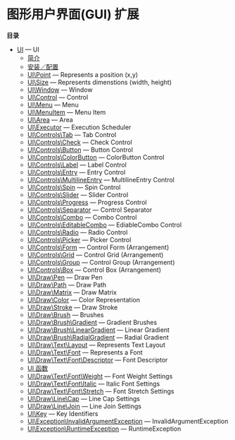 图形用户界面(GUI) 扩展
======================

**目录**

-   [UI](/book/ui.html) — UI
    -   [简介](/intro/ui.html)
    -   [安装／配置](/ui/setup.html)
    -   [UI\\Point](/class/ui-point.html) — Represents a position (x,y)
    -   [UI\\Size](/class/ui-size.html) — Represents dimenstions (width,
        height)
    -   [UI\\Window](/class/ui-window.html) — Window
    -   [UI\\Control](/class/ui-control.html) — Control
    -   [UI\\Menu](/class/ui-menu.html) — Menu
    -   [UI\\MenuItem](/class/ui-menuitem.html) — Menu Item
    -   [UI\\Area](/class/ui-area.html) — Area
    -   [UI\\Executor](/class/ui-executor.html) — Execution Scheduler
    -   [UI\\Controls\\Tab](/class/ui-controls-tab.html) — Tab Control
    -   [UI\\Controls\\Check](/class/ui-controls-check.html) — Check
        Control
    -   [UI\\Controls\\Button](/class/ui-controls-button.html) — Button
        Control
    -   [UI\\Controls\\ColorButton](/class/ui-controls-colorbutton.html)
        — ColorButton Control
    -   [UI\\Controls\\Label](/class/ui-controls-label.html) — Label
        Control
    -   [UI\\Controls\\Entry](/class/ui-controls-entry.html) — Entry
        Control
    -   [UI\\Controls\\MultilineEntry](/class/ui-controls-multilineentry.html)
        — MultilineEntry Control
    -   [UI\\Controls\\Spin](/class/ui-controls-spin.html) — Spin
        Control
    -   [UI\\Controls\\Slider](/class/ui-controls-slider.html) — Slider
        Control
    -   [UI\\Controls\\Progress](/class/ui-controls-progress.html) —
        Progress Control
    -   [UI\\Controls\\Separator](/class/ui-controls-separator.html) —
        Control Separator
    -   [UI\\Controls\\Combo](/class/ui-controls-combo.html) — Combo
        Control
    -   [UI\\Controls\\EditableCombo](/class/ui-controls-editablecombo.html)
        — EdiableCombo Control
    -   [UI\\Controls\\Radio](/class/ui-controls-radio.html) — Radio
        Control
    -   [UI\\Controls\\Picker](/class/ui-controls-picker.html) — Picker
        Control
    -   [UI\\Controls\\Form](/class/ui-controls-form.html) — Control
        Form (Arrangement)
    -   [UI\\Controls\\Grid](/class/ui-controls-grid.html) — Control
        Grid (Arrangement)
    -   [UI\\Controls\\Group](/class/ui-controls-group.html) — Control
        Group (Arrangement)
    -   [UI\\Controls\\Box](/class/ui-controls-box.html) — Control Box
        (Arrangement)
    -   [UI\\Draw\\Pen](/class/ui-draw-pen.html) — Draw Pen
    -   [UI\\Draw\\Path](/class/ui-draw-path.html) — Draw Path
    -   [UI\\Draw\\Matrix](/class/ui-draw-matrix.html) — Draw Matrix
    -   [UI\\Draw\\Color](/class/ui-draw-color.html) — Color
        Representation
    -   [UI\\Draw\\Stroke](/class/ui-draw-stroke.html) — Draw Stroke
    -   [UI\\Draw\\Brush](/class/ui-draw-brush.html) — Brushes
    -   [UI\\Draw\\Brush\\Gradient](/class/ui-draw-brush-gradient.html)
        — Gradient Brushes
    -   [UI\\Draw\\Brush\\LinearGradient](/class/ui-draw-brush-lineargradient.html)
        — Linear Gradient
    -   [UI\\Draw\\Brush\\RadialGradient](/class/ui-draw-brush-radialgradient.html)
        — Radial Gradient
    -   [UI\\Draw\\Text\\Layout](/class/ui-draw-text-layout.html) —
        Represents Text Layout
    -   [UI\\Draw\\Text\\Font](/class/ui-draw-text-font.html) —
        Represents a Font
    -   [UI\\Draw\\Text\\Font\\Descriptor](/class/ui-draw-text-font-descriptor.html)
        — Font Descriptor
    -   [UI 函数](/ref/ui.html)
    -   [UI\\Draw\\Text\\Font\\Weight](/class/ui-draw-text-font-weight.html)
        — Font Weight Settings
    -   [UI\\Draw\\Text\\Font\\Italic](/class/ui-draw-text-font-italic.html)
        — Italic Font Settings
    -   [UI\\Draw\\Text\\Font\\Stretch](/class/ui-draw-text-font-stretch.html)
        — Font Stretch Settings
    -   [UI\\Draw\\Line\\Cap](/class/ui-draw-line-cap.html) — Line Cap
        Settings
    -   [UI\\Draw\\Line\\Join](/class/ui-draw-line-join.html) — Line
        Join Settings
    -   [UI\\Key](/class/ui-key.html) — Key Identifiers
    -   [UI\\Exception\\InvalidArgumentException](/class/ui-exception-invalidargumentexception.html)
        — InvalidArgumentException
    -   [UI\\Exception\\RuntimeException](/class/ui-exception-runtimeexception.html)
        — RuntimeException
